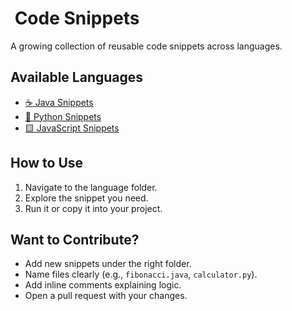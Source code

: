 # ​ Code Snippets

A growing collection of reusable code snippets across languages.

## Available Languages
- [☕ Java Snippets](snippets/java/README.md)
- [🐍 Python Snippets](snippets/python/README.md)
- [🟨 JavaScript Snippets](snippets/javascript/README.md)

## How to Use
1. Navigate to the language folder.
2. Explore the snippet you need.
3. Run it or copy it into your project.

## Want to Contribute?
- Add new snippets under the right folder.
- Name files clearly (e.g., `fibonacci.java`, `calculator.py`).
- Add inline comments explaining logic.
- Open a pull request with your changes.

